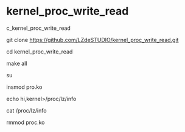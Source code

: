 # kernel_proc_write_read
c_kernel_proc_write_read

git clone https://github.com/LZdeSTUDIO/kernel_proc_write_read.git

cd kernel_proc_write_read

make all

su

insmod pro.ko

echo hi,kernel>/proc/lz/info

cat /proc/lz/info

rmmod proc.ko
